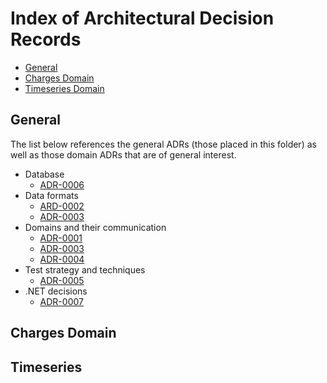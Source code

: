 # Index of Architectural Decision Records

- [General](#general)
- [Charges Domain](#charges-domain)
- [Timeseries Domain](#timeseries-domain)

## General

The list below references the general ADRs (those placed in this folder) as well as those domain ADRs that are of general interest.

* Database
    * [ADR-0006](ADR-0006%20-%20Use%20of%20Change%20Data%20Capture%20(SQL%20Server).md)
* Data formats
    * [ARD-0002](ADR-0002%20-%20Decision%20on%20how%20to%20convert%20from%20Ebix%20to%20CIM%20standards.md)
    * [ADR-0003](ADR-0003%20-%20Inter-service%20communication.md)
* Domains and their communication
    * [ADR-0001](ADR-0001%20-%20Event%20data%20in%20integration%20events.md)
    * [ADR-0003](ADR-0003%20-%20Inter-service%20communication.md)
    * [ADR-0004](ADR-0004%20-%20Seggregation%20of%20system%20into%20domains.md)
* Test strategy and techniques
    * [ADR-0005](ADR-0005%20-%20Leverage%20integration%20testing%20using%20test%20containers.md)
* .NET decisions
    * [ADR-0007](ADR-0007%20-%20.NET%20upgrade%20path.md)

## Charges Domain

## Timeseries
